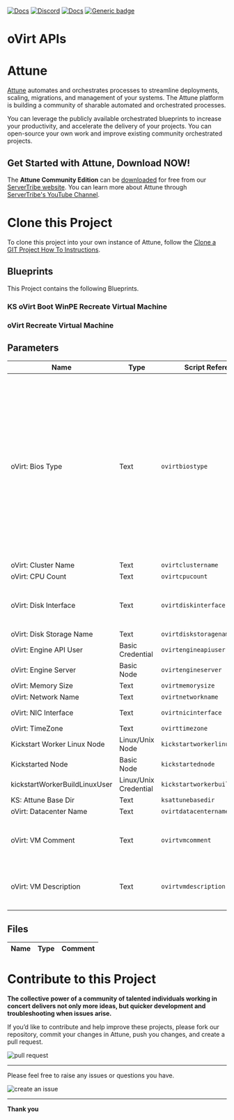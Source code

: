 



[![Docs](https://img.shields.io/badge/docs-latest-brightgreen.svg)](http://doc.servertribe.com)
[![Discord](https://img.shields.io/discord/844971127703994369)](http://discord.servertribe.com)
[![Docs](https://img.shields.io/badge/videos-watch-brightgreen.svg)](https://www.youtube.com/@servertribe)
[![Generic badge](https://img.shields.io/badge/download-latest-brightgreen.svg)](https://www.servertribe.com/community-edition/)

# oVirt APIs






# Attune

[Attune](https://www.servertribe.com/)
automates and orchestrates processes to streamline deployments, scaling,
migrations, and management of your systems. The Attune platform is building a
community of sharable automated and orchestrated processes.

You can leverage the publicly available orchestrated blueprints to increase
your productivity, and accelerate the delivery of your projects. You can
open-source your own work and improve existing community orchestrated projects.

## Get Started with Attune, Download NOW!

The **Attune Community Edition** can be
[downloaded](https://www.servertribe.com/comunity-edition/)
for free from our
[ServerTribe website](https://www.servertribe.com/comunity-edition/).
You can learn more about Attune through
[ServerTribe's YouTube Channel](https://www.youtube.com/@servertribe).







# Clone this Project

To clone this project into your own instance of Attune, follow the
[Clone a GIT Project How To Instructions](https://servertribe-attune.readthedocs.io/en/latest/howto/design_workspace/clone_project.html).




## Blueprints

This Project contains the following Blueprints.



### KS oVirt Boot WinPE Recreate Virtual Machine


### oVirt Recreate Virtual Machine





## Parameters


| Name | Type | Script Reference | Comment |
| ---- | ---- | ---------------- | ------- |
| oVirt: Bios Type | Text | `ovirtbiostype` | Valid Values are (they must be in all capitals):<br>1. CLUSTER_DEFAULT - Use the cluster-wide default.<br>2. I440FX_SEA_BIOS - i440fx chipset with SeaBIOS.<br>3. Q35_OVMF - q35 chipset with OVMF (UEFI) BIOS.<br>4. Q35_SEA_BIOS - q35 chipset with SeaBIOS.<br>5. Q35_SECURE_BOOT- q35 chipset with OVMF (UEFI) BIOS with SecureBoot enabled.<br><br>https://ovirt.github.io/ovirt-engine-api-model/4.5/#types/bios_type |
| oVirt: Cluster Name | Text | `ovirtclustername` |  |
| oVirt: CPU Count | Text | `ovirtcpucount` |  |
| oVirt: Disk Interface | Text | `ovirtdiskinterface` | SATA or IDE required for Windows<br>VIRTIO_SCSI for windows after driver install<br>VIRTIO for Linux |
| oVirt: Disk Storage Name | Text | `ovirtdiskstoragename` |  |
| oVirt: Engine API User | Basic Credential | `ovirtengineapiuser` |  |
| oVirt: Engine Server | Basic Node | `ovirtengineserver` |  |
| oVirt: Memory Size | Text | `ovirtmemorysize` |  |
| oVirt: Network Name | Text | `ovirtnetworkname` |  |
| oVirt: NIC Interface | Text | `ovirtnicinterface` | E1000 for Windows<br>VIRTIO for Linux |
| oVirt: TimeZone | Text | `ovirttimezone` |  |
| Kickstart Worker Linux Node | Linux/Unix Node | `kickstartworkerlinuxnode` | Linux refers to both Linux and MacOS |
| Kickstarted Node | Basic Node | `kickstartednode` |  |
| kickstartWorkerBuildLinuxUser | Linux/Unix Credential | `kickstartworkerbuildlinuxuser` |  |
| KS: Attune Base Dir | Text | `ksattunebasedir` |  |
| oVirt: Datacenter Name | Text | `ovirtdatacentername` |  |
| oVirt: VM Comment | Text | `ovirtvmcomment` | Input to the comment text field in the vm struct https://ovirt.github.io/ovirt-engine-api-model/4.5/#types/vm. |
| oVirt: VM Description | Text | `ovirtvmdescription` | Input to the description text field in the vm struct https://ovirt.github.io/ovirt-engine-api-model/4.5/#types/vm. |




## Files

| Name | Type | Comment |
| ---- | ---- | ------- |






# Contribute to this Project

**The collective power of a community of talented individuals working in
concert delivers not only more ideas, but quicker development and
troubleshooting when issues arise.**

If you’d like to contribute and help improve these projects, please fork our
repository, commit your changes in Attune, push you changes, and create a
pull request.

<img src="https://www.servertribe.com/wp-content/uploads/2023/02/Attune-pull-request-01.png" alt="pull request"/>

---

Please feel free to raise any issues or questions you have.

<img src="https://www.servertribe.com/wp-content/uploads/2023/02/Attune-get-help-02.png" alt="create an issue"/>


---

**Thank you**
